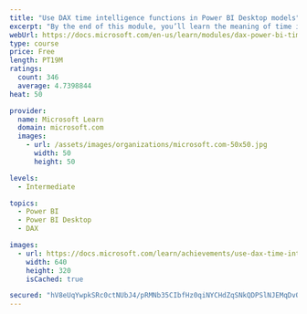 ```yaml
---
title: "Use DAX time intelligence functions in Power BI Desktop models"
excerpt: "By the end of this module, you’ll learn the meaning of time intelligence and how to add time intelligence DAX calculations to your model. These calculations will include year-to-date (YTD), year-over-year (YoY) growth, and others."
webUrl: https://docs.microsoft.com/en-us/learn/modules/dax-power-bi-time-intelligence/
type: course
price: Free
length: PT19M
ratings:
  count: 346
  average: 4.7398844
heat: 50

provider:
  name: Microsoft Learn
  domain: microsoft.com
  images:
    - url: /assets/images/organizations/microsoft.com-50x50.jpg
      width: 50
      height: 50

levels:
  - Intermediate

topics:
  - Power BI
  - Power BI Desktop
  - DAX

images:
  - url: https://docs.microsoft.com/learn/achievements/use-dax-time-intelligence-functions-power-bi-desktop-social.png
    width: 640
    height: 320
    isCached: true

secured: "hV8eUqYwpkSRc0ctNUbJ4/pRMNb35CIbfHz0qiNYCHdZqSNkQDPSlNJEMqDvQb2wagiEg6elepDoKeQRwtHmePqHUJP3hdbN2E6M9jxjXTGrpUi+S7ASd55M71fbwtN1iyKkaMgecdRVrJysOBULRfk4u1X7IFKk02J47BgnMQpoixN2H247BmumW4ks67cQbroRcDPDwMDcE0KOIu7VrpN6NKdtes5C8fngbCvtvB7mRRtJD3ei/S2fLEAqGIFA5F6RDce61DQfb9jIfNobKlmwoBGuQ2zb3SI2+aorP3RbAxfWK7WYS5fW3+y3GTfRbrHSYwMIG7MTuEP2SGl95yDbMJ+nXARyWCtbCCaVCVZw2LE0KYS2YfRnFB72aMssFvhU1/VIsDOWbPlcvYPvNla5hIzvTrGP2SDndwKmXSI=;1X63FIPGUeK4vwo2Y6Fxhg=="
---
```


